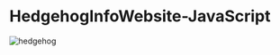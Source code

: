 # HedgehogInfoWebsite-JavaScript
![hedgehog](https://github.com/darlamward/HedgehogInfoWebsite-JavaScript/assets/105027556/318588e6-9dcb-4c53-baf7-188d9b645cca)
